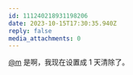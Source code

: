 ```yaml
---
id: 111240218931198206
date: 2023-10-15T17:30:35.940Z
reply: false
media_attachments: 0
---
```


[@m](https://ima.cm/@m) 是啊，我现在设置成 1 天清除了。

